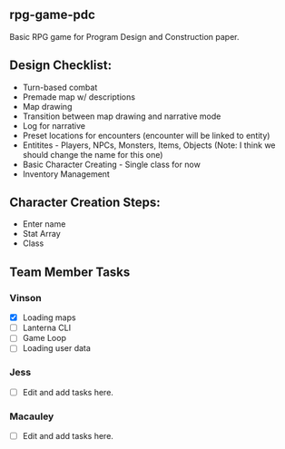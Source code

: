 ## rpg-game-pdc
Basic RPG game for Program Design and Construction paper.

## Design Checklist:
- Turn-based combat
- Premade map w/ descriptions
- Map drawing
- Transition between map drawing and narrative mode
- Log for narrative
- Preset locations for encounters (encounter will be linked to entity)
- Entitites - Players, NPCs, Monsters, Items, Objects (Note: I think we should change the name for this one)
- Basic Character Creating - Single class for now
- Inventory Management

## Character Creation Steps:
- Enter name
- Stat Array
- Class

## Team Member Tasks
### Vinson 
- [x] Loading maps 
- [ ] Lanterna CLI
- [ ] Game Loop
- [ ] Loading user data

### Jess 
- [ ] Edit and add tasks here.

### Macauley 
- [ ] Edit and add tasks here.
